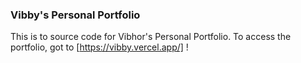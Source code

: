 ### Vibby's Personal Portfolio

This is to source code for Vibhor's Personal Portfolio.
To access the portfolio, got to [https://vibby.vercel.app/] !
